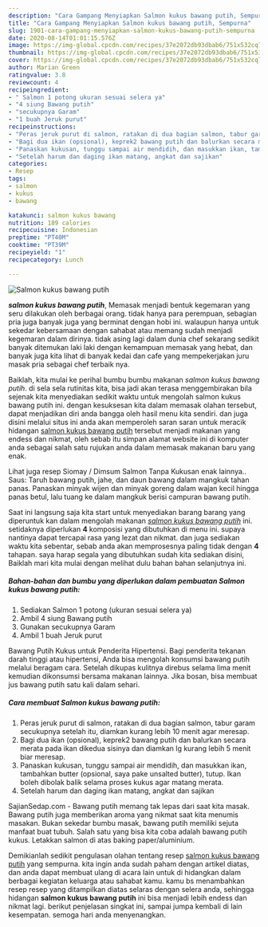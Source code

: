 ```yaml
---
description: "Cara Gampang Menyiapkan Salmon kukus bawang putih, Sempurna"
title: "Cara Gampang Menyiapkan Salmon kukus bawang putih, Sempurna"
slug: 1901-cara-gampang-menyiapkan-salmon-kukus-bawang-putih-sempurna
date: 2020-08-14T01:01:15.576Z
image: https://img-global.cpcdn.com/recipes/37e2072db93dbab6/751x532cq70/salmon-kukus-bawang-putih-foto-resep-utama.jpg
thumbnail: https://img-global.cpcdn.com/recipes/37e2072db93dbab6/751x532cq70/salmon-kukus-bawang-putih-foto-resep-utama.jpg
cover: https://img-global.cpcdn.com/recipes/37e2072db93dbab6/751x532cq70/salmon-kukus-bawang-putih-foto-resep-utama.jpg
author: Marian Green
ratingvalue: 3.8
reviewcount: 4
recipeingredient:
- " Salmon 1 potong ukuran sesuai selera ya"
- "4 siung Bawang putih"
- "secukupnya Garam"
- "1 buah Jeruk purut"
recipeinstructions:
- "Peras jeruk purut di salmon, ratakan di dua bagian salmon, tabur garam secukupnya setelah itu, diamkan kurang lebih 10 menit agar meresap."
- "Bagi dua ikan (opsional), keprek2 bawang putih dan balurkan secara merata pada ikan dikedua sisinya dan diamkan lg kurang lebih 5 menit biar meresap."
- "Panaskan kukusan, tunggu sampai air mendidih, dan masukkan ikan, tambahkan butter (opsional, saya pake unsalted butter), tutup. Ikan boleh dibolak balik selama proses kukus agar matang merata."
- "Setelah harum dan daging ikan matang, angkat dan sajikan"
categories:
- Resep
tags:
- salmon
- kukus
- bawang

katakunci: salmon kukus bawang 
nutrition: 189 calories
recipecuisine: Indonesian
preptime: "PT40M"
cooktime: "PT39M"
recipeyield: "1"
recipecategory: Lunch

---
```



![Salmon kukus bawang putih](https://img-global.cpcdn.com/recipes/37e2072db93dbab6/751x532cq70/salmon-kukus-bawang-putih-foto-resep-utama.jpg)

<b><i>salmon kukus bawang putih</i></b>, Memasak menjadi bentuk kegemaran yang seru dilakukan oleh berbagai orang. tidak hanya para perempuan, sebagian pria juga banyak juga yang berminat dengan hobi ini. walaupun hanya untuk sekedar kebersamaan dengan sahabat atau memang sudah menjadi kegemaran dalam dirinya. tidak asing lagi dalam dunia chef sekarang sedikit banyak ditemukan laki laki dengan kemampuan memasak yang hebat, dan banyak juga kita lihat di banyak kedai dan cafe yang mempekerjakan juru masak pria sebagai chef terbaik nya.

Baiklah, kita mulai ke perihal bumbu bumbu makanan <i>salmon kukus bawang putih</i>. di sela sela rutinitas kita, bisa jadi akan terasa menggembirakan bila sejenak kita menyediakan sedikit waktu untuk mengolah salmon kukus bawang putih ini. dengan kesuksesan kita dalam memasak olahan tersebut, dapat menjadikan diri anda bangga oleh hasil menu kita sendiri. dan juga disini melalui situs ini anda akan memperoleh saran saran untuk meracik hidangan <u>salmon kukus bawang putih</u> tersebut menjadi makanan yang endess dan nikmat, oleh sebab itu simpan alamat website ini di komputer anda sebagai salah satu rujukan anda dalam memasak makanan baru yang enak.

Lihat juga resep Siomay / Dimsum Salmon Tanpa Kukusan enak lainnya.. Saus: Taruh bawang putih, jahe, dan daun bawang dalam mangkuk tahan panas. Panaskan minyak wijen dan minyak goreng dalam wajan kecil hingga panas betul, lalu tuang ke dalam mangkuk berisi campuran bawang putih.


Saat ini langsung saja kita start untuk menyediakan barang barang yang diperuntuk kan dalam mengolah makanan <u><i>salmon kukus bawang putih</i></u> ini. setidaknya diperlukan <b>4</b> komposisi yang dibutuhkan di menu ini. supaya nantinya dapat tercapai rasa yang lezat dan nikmat. dan juga sediakan waktu kita sebentar, sebab anda akan memprosesnya paling tidak dengan <b>4</b> tahapan. saya harap segala yang dibutuhkan sudah kita sediakan disini, Baiklah mari kita mulai dengan melihat dulu bahan bahan selanjutnya ini.

<!--inarticleads1-->

##### Bahan-bahan dan bumbu yang diperlukan dalam pembuatan Salmon kukus bawang putih:

1. Sediakan  Salmon 1 potong (ukuran sesuai selera ya)
1. Ambil 4 siung Bawang putih
1. Gunakan secukupnya Garam
1. Ambil 1 buah Jeruk purut


Bawang Putih Kukus untuk Penderita Hipertensi. Bagi penderita tekanan darah tinggi atau hipertensi, Anda bisa mengolah konsumsi bawang putih melalui beragam cara. Setelah dikupas kulitnya direbus selama lima menit kemudian dikonsumsi bersama makanan lainnya. Jika bosan, bisa membuat jus bawang putih satu kali dalam sehari. 

<!--inarticleads2-->

##### Cara membuat Salmon kukus bawang putih:

1. Peras jeruk purut di salmon, ratakan di dua bagian salmon, tabur garam secukupnya setelah itu, diamkan kurang lebih 10 menit agar meresap.
1. Bagi dua ikan (opsional), keprek2 bawang putih dan balurkan secara merata pada ikan dikedua sisinya dan diamkan lg kurang lebih 5 menit biar meresap.
1. Panaskan kukusan, tunggu sampai air mendidih, dan masukkan ikan, tambahkan butter (opsional, saya pake unsalted butter), tutup. Ikan boleh dibolak balik selama proses kukus agar matang merata.
1. Setelah harum dan daging ikan matang, angkat dan sajikan


SajianSedap.com - Bawang putih memang tak lepas dari saat kita masak. Bawang putih juga memberikan aroma yang nikmat saat kita menumis masakan. Bukan sekedar bumbu masak, bawang putih memiliki sejuta manfaat buat tubuh. Salah satu yang bisa kita coba adalah bawang putih kukus. Letakkan salmon di atas baking paper/aluminium. 

Demikianlah sedikit pengulasan olahan tentang resep <u>salmon kukus bawang putih</u> yang sempurna. kita ingin anda sudah paham dengan artikel diatas, dan anda dapat membuat ulang di acara lain untuk di hidangkan dalam berbagai kegiatan keluarga atau sahabat kamu. kamu bs menambahkan resep resep yang ditampilkan diatas selaras dengan selera anda, sehingga hidangan <b>salmon kukus bawang putih</b> ini bisa menjadi lebih endess dan nikmat lagi. berikut penjelasan singkat ini, sampai jumpa kembali di lain kesempatan. semoga hari anda menyenangkan.
